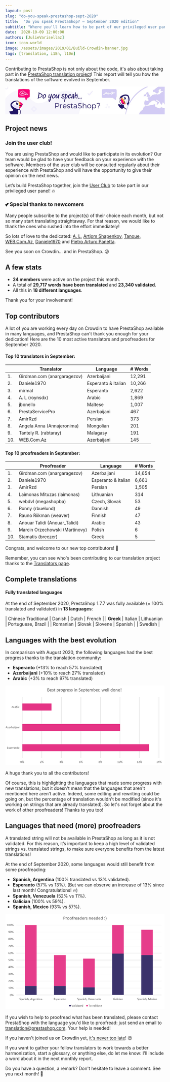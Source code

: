 ```yaml
---
layout: post
slug: "do-you-speak-prestashop-sept-2020"
title:  "Do you speak PrestaShop? – September 2020 edition"
subtitle: "Where you'll learn how to be part of our privileged user panel"
date:  2020-10-09 12:00:00
authors: [JulieVarisellaz]
icon: icon-world
image: /assets/images/2019/01/Build-Crowdin-banner.jpg
tags: [translation, i18n, l10n]
---
```


Contributing to PrestaShop is not only about the code, it's also about taking part in the [PrestaShop translation project](https://crowdin.com/project/prestashop-official)! This report will tell you how the translations of the software evolved in September.

![Crowdin Monthly banner](/assets/images/2019/01/Build-Crowdin-banner.jpg)

## Project news

### Join the user club!

You are using PrestaShop and would like to participate in its evolution? Our team would be glad to have your feedback on your experience with the software. Members of the user club will be consulted regularly about their experience with PrestaShop and will have the opportunity to give their opinion on the next news. 

Let’s build PrestaShop together, join the [User Club](https://www.prestashop.com/en/club?utm_campaign=userclub&utm_content=translators) to take part in our privileged user panel! :fire: 

### :two_hearts: Special thanks to newcomers
 
Many people subscribe to the project(s) of their choice each month, but not so many start translating straightaway. For that reason, we would like to thank the ones who rushed into the effort immediately! 

So lots of love to the dedicated: [A. L](https://crowdin.com/profile/roynsdx), [Artjom Shapenkov](https://crowdin.com/profile/t10arsh), [Tanoue](https://crowdin.com/profile/Tanoue), [WEB.Com.Az](https://crowdin.com/profile/WEB.Com.Az), [Daniele1970](https://crowdin.com/profile/Daniele1970) and [Pietro Arturo Panetta](https://crowdin.com/profile/arturu). 

See you soon on Crowdin… and in PrestaShop. :stuck_out_tongue_winking_eye:
 
 
## A few stats
 
* **24 members** were active on the project this month.
* A total of **29,717 words have been translated** and **23,340 validated**.
* All this in **18 different languages**.
 
Thank you for your involvement!
 
 
## Top contributors
 
A lot of you are working every day on Crowdin to have PrestaShop available in many languages, and PrestaShop can't thank you enough for your dedication! Here are the 10 most active translators and proofreaders for September 2020.
 
#### Top 10 translators in September:
 
| |Translator | Language | # Words
|-|---------- | -------- | ----------------
| 1. | Girdman.com (anargaragezov) | Azerbaijani | 12,291
| 2. | Daniele1970 | Esperanto & Italian | 10,266
| 3. | mirmal | Esperanto | 2,622
| 4. | A. L (roynsdx) | Arabic | 1,869
| 5. | jbonello | Maltese | 1,007
| 6. | PrestaServicePro | Azerbaijani | 467
| 7. | AmirRzd | Persian | 373
| 8. | Angela Anna (Annajeronima) | Mongolian | 201
| 9. | Tantely R. (rabtaray) | Malagasy | 191
| 10. | WEB.Com.Az | Azerbaijani | 145
 
 
#### Top 10 proofreaders in September:
 
| | Proofreader | Language | # Words
|-| ---------- | -------- | ----------------
| 1. | Girdman.com (anargaragezov) | Azerbaijani | 14,654
| 2. | Daniele1970 | Esperanto & Italian | 6,661
| 3. | AmirRzd | Persian | 1,505
| 4. | Laimonas Mituzas (laimonas) | Lithuanian | 314
| 5. | webdvl (megashopba) | Czech, Slovak | 53
| 6. | Ronny (rbuelund) | Dannish | 49
| 7. | Rauno Riikman (weaver) | Finnish | 47
| 8. | Anouar Talidi (Anouar_Talidi) | Arabic | 43
| 9. | Marcin Orzechowski (Martinovy) | Polish | 6
| 10. | Stamatis (breezer) | Greek | 5
 
Congrats, and welcome to our new top contributors! :clap:
 
Remember, you can see who's been contributing to our translation project thanks to the [Translators page](http://translators.prestashop.com/).
 
 
## Complete translations
 
#### Fully translated languages
 
At the end of September 2020, PrestaShop 1.7.7 was fully available (= 100% translated and validated) in **13 languages**:
 
| Chinese Traditional | Danish | Dutch | French |
| **Greek** | Italian | Lithuanian | Portuguese, Brazil |
| Romanian | Slovak | Slovene | Spanish |
| Swedish |
 
 
## Languages with the best evolution
 
In comparison with August 2020, the following languages had the best progress thanks to the translation community:
 
* **Esperanto** (+13% to reach 57% translated)
* **Azerbaijani** (+10% to reach 27% translated)
* **Arabic** (+3% to reach 97% translated)
 
![Best translation progress for September 2020](/assets/images/2020/10/build-crowdin-progress-sept20.png)

A huge thank you to all the contributors!
 
Of course, this is highlighting the languages that made some progress with new translations; but it doesn't mean that the languages that aren't mentioned here aren't active. Indeed, some editing and rewriting could be going on, but the percentage of translation wouldn't be modified (since it's working on strings that are already translated). So let's not forget about the work of other proofreaders! Thanks to you too!
 
 
## Languages that need (more) proofreaders
 
A translated string will not be available in PrestaShop as long as it is not validated. For this reason, it’s important to keep a high level of validated strings vs. translated strings, to make sure everyone benefits from the latest translations!
 
At the end of September 2020, some languages would still benefit from some proofreading:
 
* **Spanish, Argentina** (100% translated vs 13% validated).
* **Esperanto** (57% vs 13%). (But we can observe an increase of 13% since last month! Congratulations! :fire:)
* **Spanish, Venezuela** (52% vs 11%).
* **Galician** (100% vs 59%).
* **Spanish, Mexico** (93% vs 57%).
 
![Languages that need proofreading](/assets/images/2020/10/build-crowdin-proofreading-sept20.png)
 
If you wish to help to proofread what has been translated, please contact PrestaShop with the language you'd like to proofread: just send an email to translation@prestashop.com. Your help is needed!
 
If you haven't joined us on Crowdin yet, [it's never too late](https://crowdin.com/project/prestashop-official)! :wink:
 
If you want to gather your fellow translators to work towards a better harmonization, start a glossary, or anything else, do let me know: I'll include a word about it in the next monthly report.
 
Do you have a question, a remark? Don't hesitate to leave a comment. See you next month! :raising_hand:
